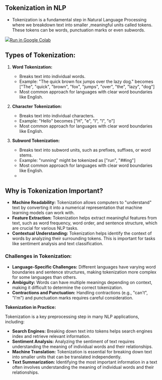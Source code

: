 
## Tokenization in NLP

  
- Tokenization is a fundamental step in Natural Language Processing where we breakdown text into smaller ,meaningful units called tokens.
These tokens can be words, punctuation marks or even subwords.
 
<td>
    <a target="_blank" href="https://colab.research.google.com/drive/1kOUN8vAM77xrWPmcQXgtrp1R6O2nCbNp#scrollTo=y-y5LbhpXUzg"><img src="https://www.tensorflow.org/images/colab_logo_32px.png" />Run in Google Colab</a>
  </td> <br>

## **Types of Tokenization:**

1. **Word Tokenization:** 
   * Breaks text into individual words.
   * Example: "The quick brown fox jumps over the lazy dog." becomes ["The", "quick", "brown", "fox", "jumps", "over", "the", "lazy", "dog"]
   *  Most common approach for languages with clear word boundaries like English.

2. **Character Tokenization:**
   * Breaks text into individual characters.
   * Example: "Hello" becomes ["H", "e", "l", "l", "o"]
   * Most common approach for languages with clear word boundaries like English.

3. **Subword Tokenization:**
   * Breaks text into subword units, such as prefixes, suffixes, or word stems.
   * Example: "running" might be tokenized as ["run", "##ing"]
   * Most common approach for languages with clear word boundaries like English.
   * 

## **Why is Tokenization Important?**

* **Machine Readability:** Tokenization allows computers to "understand" text by converting it into a numerical representation that machine learning models can work with.
* **Feature Extraction:** Tokenization helps extract meaningful features from text, such as word frequency, word order, and sentence structure, which are crucial for various NLP tasks.
* **Contextual Understanding:** Tokenization helps identify the context of words by analyzing their surrounding tokens. This is important for tasks like sentiment analysis and text classification.


### **Challenges in Tokenization:**

* **Language-Specific Challenges:** Different languages have varying word boundaries and sentence structures, making tokenization more complex for some languages than others.
* **Ambiguity:** Words can have multiple meanings depending on context, making it difficult to determine the correct tokenization.
* **Contractions and Punctuation:** Handling contractions (e.g., "can't", "I'm") and punctuation marks requires careful consideration.

**Tokenization in Practice:**

Tokenization is a key preprocessing step in many NLP applications, including:

* **Search Engines:** Breaking down text into tokens helps search engines index and retrieve relevant information.
* **Sentiment Analysis:** Analyzing the sentiment of text requires understanding the meaning of individual words and their relationships.
* **Machine Translation:** Tokenization is essential for breaking down text into smaller units that can be translated independently.
* **Text Summarization:** Identifying the most important information in a text often involves understanding the meaning of individual words and their relationships.


